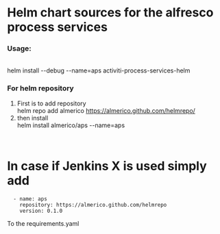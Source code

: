 
# Helm chart sources for the alfresco process services
### Usage:
<br>helm install --debug --name=aps activiti-process-services-helm
### For helm repository
1. First is to add repository
<br> helm repo add almerico https://almerico.github.com/helmrepo/
2. then install
<br>helm install almerico/aps --name=aps
<br>

# In case if Jenkins X is used simply add 

```
  - name: aps
    repository: https://almerico.github.com/helmrepo
    version: 0.1.0
```


To the requirements.yaml 
